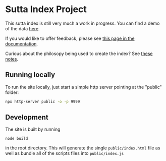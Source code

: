 # Sutta Index Project

This sutta index is still very much a work in progress. You can find a demo of the data [here](https://index.readingfaithfully.org/).

If you would like to offer feedback, please see [this page in the documentation](https://github.com/thesunshade/CIPS/blob/main/src/documentation/helpfulFeedback.md#offering-feedback).

Curious about the philosopy being used to create the index? See [these notes](https://github.com/thesunshade/CIPS/blob/main/src/documentation/principlesOfIndexingSuttas.md#principles-of-indexing-suttas).

## Running locally

To run the site locally, just start a simple http server pointing at the "public" folder:

```bash
npx http-server public -o -p 9999
```

## Development

The site is built by running

```
node build
```

in the root directory. This will generate the single `public/index.html` file as well as bundle all of the scripts files into `public/index.js`
